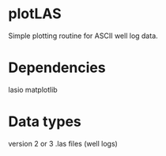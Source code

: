 # plotLAS
Simple plotting routine for ASCII well log data. 

# Dependencies
lasio
matplotlib

# Data types

version 2 or 3 .las files (well logs)

